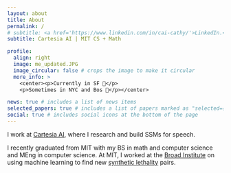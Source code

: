 ```yaml
---
layout: about
title: About
permalink: /
# subtitle: <a href='https://www.linkedin.com/in/cai-cathy/'>LinkedIn.</a> <a href='https://scholar.google.com/citations?user=eM1aI8wAAAAJ&hl=en'>Google Scholar.</a><a href='https://x.com/cathycai26'>Twitter.</a>
subtitle: Cartesia AI | MIT CS + Math 

profile:
  align: right
  image: me_updated.JPG
  image_circular: false # crops the image to make it circular
  more_info: >
    <center><p>Currently in SF 🌊</p>
    <p>Sometimes in NYC and Bos 🌃</p></center>

news: true # includes a list of news items
selected_papers: true # includes a list of papers marked as "selected={true}"
social: true # includes social icons at the bottom of the page
---
```


  I work at [Cartesia AI](https://cartesia.ai), where I research and build SSMs for speech. 
  
  I recently graduated from MIT with my BS in math and computer science and MEng in computer science. At MIT, I worked at the [Broad Institute](https://www.broadinstitute.org/) on using machine learning to find new [synthetic lethality](https://en.wikipedia.org/wiki/Synthetic_lethality) pairs.
